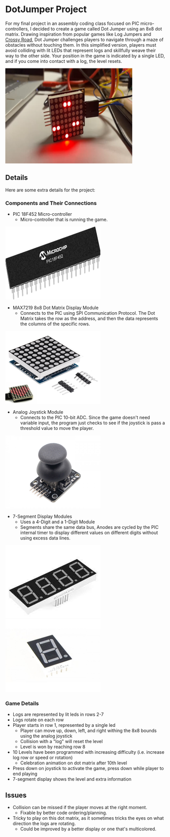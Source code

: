 # DotJumper Project

For my final project in an assembly coding class focused on PIC micro-controllers, I decided to create a game called Dot Jumper using an 8x8 dot matrix. Drawing inspiration from popular games like Log Jumpers and [Crossy Road](https://www.crossyroad.com/), Dot Jumper challenges players to navigate through a maze of obstacles without touching them. In this simplified version, players must avoid colliding with lit LEDs that represent logs and skillfully weave their way to the other side. Your position in the game is indicated by a single LED, and if you come into contact with a log, the level resets.

<img src="images/example.png" alt="Dot Jumper" width="400" height="300" title="Dot Jumper">


## Details
Here are some extra details for the project:
### Components and Their Connections
- PIC 18F452 Micro-controller
  - Micro-controller that is running the game.
<img src="images/PIC18F452-S2X-Regular.jpg" alt="PIC 18F452" width="300" height="230" title="PIC 18F452">

- MAX7219 8x8 Dot Matrix Display Module
  - Connects to the PIC using SPI Communication Protocol.  The Dot Matrix takes the row as the address, and then the data represents the columns of the specific rows. 
<img src="images/8x8dotmatrix.jpg" alt="8x8 Dot Matrix" width="300" height="230" title="8x8 Dot Matrix">

- Analog Joystick Module
  - Connects to the PIC 10-bit ADC.  Since the game doesn't need variable input, the program just checks to see if the joystick is pass a threshold value to move the player. 
<img src="images/analogjoystick.JPG" alt="Analog Joystick Module" width="300" height="230" title="Analog Joystick Module">

- 7-Segment Display Modules
  - Uses a 4-Digit and a 1-Digit Module
  - Segments share the same data bus, Anodes are cycled by the PIC internal timer to display different values on different digits without using excess data lines. 
<img src="images/4_7segment.jpg" alt="4-Digit 7-Segment Display" width="300" height="230" title="4-Digit 7-Segment Display">
<img src="images/1_7segment.jpg" alt="1-Digit 7-Segment Display" width="300" height="230" title="1-Digit 7-Segment Display">

### Game Details
- Logs are represented by lit leds in rows 2-7
- Logs rotate on each row
- Player starts in row 1, represented by a single led
  - Player can move up, down, left, and right withing the 8x8 bounds using the analog joystick
  - Collision with a "log" will reset the level
  - Level is won by reaching row 8
- 10 Levels have been programmed with increasing difficulty (i.e. increase log row or speed or rotation)
  - Celebration animation on dot matrix after 10th level
- Press down on joystick to activate the game, press down while player to end playing
- 7-segment display shows the level and extra information

## Issues
- Collision can be missed if the player moves at the right moment.
  - Fixable by better code ordering/planning.
- Tricky to play on this dot matrix, as it sometimes tricks the eyes on what direction the logs are rotating.
  - Could be improved by a better display or one that's multicolored.
